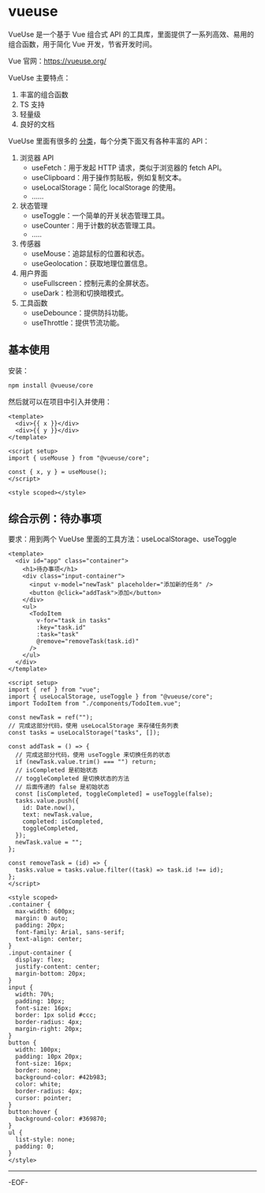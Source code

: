 # vueuse

VueUse 是一个基于 Vue 组合式 API 的工具库，里面提供了一系列高效、易用的组合函数，用于简化 Vue 开发，节省开发时间。

Vue 官网：https://vueuse.org/

VueUse 主要特点：

1. 丰富的组合函数
2. TS 支持
3. 轻量级
4. 良好的文档

VueUse 里面有很多的 [分类](https://vueuse.org/functions.html)，每个分类下面又有各种丰富的 API：

1. 浏览器 API
   - useFetch：用于发起 HTTP 请求，类似于浏览器的 fetch API。
   - useClipboard：用于操作剪贴板，例如复制文本。
   - useLocalStorage：简化 localStorage 的使用。
   - ......
2. 状态管理
   - useToggle：一个简单的开关状态管理工具。
   - useCounter：用于计数的状态管理工具。
   - .....
3. 传感器
   - useMouse：追踪鼠标的位置和状态。
   - useGeolocation：获取地理位置信息。
4. 用户界面
   - useFullscreen：控制元素的全屏状态。
   - useDark：检测和切换暗模式。
5. 工具函数
   - useDebounce：提供防抖功能。
   - useThrottle：提供节流功能。

## 基本使用

安装：

```bash
npm install @vueuse/core
```

然后就可以在项目中引入并使用：

```vue
<template>
  <div>{{ x }}</div>
  <div>{{ y }}</div>
</template>

<script setup>
import { useMouse } from "@vueuse/core";

const { x, y } = useMouse();
</script>

<style scoped></style>
```

## **综合示例：待办事项**

要求：用到两个 VueUse 里面的工具方法：useLocalStorage、useToggle

```vue
<template>
  <div id="app" class="container">
    <h1>待办事项</h1>
    <div class="input-container">
      <input v-model="newTask" placeholder="添加新的任务" />
      <button @click="addTask">添加</button>
    </div>
    <ul>
      <TodoItem
        v-for="task in tasks"
        :key="task.id"
        :task="task"
        @remove="removeTask(task.id)"
      />
    </ul>
  </div>
</template>

<script setup>
import { ref } from "vue";
import { useLocalStorage, useToggle } from "@vueuse/core";
import TodoItem from "./components/TodoItem.vue";

const newTask = ref("");
// 完成这部分代码，使用 useLocalStorage 来存储任务列表
const tasks = useLocalStorage("tasks", []);

const addTask = () => {
  // 完成这部分代码，使用 useToggle 来切换任务的状态
  if (newTask.value.trim() === "") return;
  // isCompleted 是初始状态
  // toggleCompleted 是切换状态的方法
  // 后面传递的 false 是初始状态
  const [isCompleted, toggleCompleted] = useToggle(false);
  tasks.value.push({
    id: Date.now(),
    text: newTask.value,
    completed: isCompleted,
    toggleCompleted,
  });
  newTask.value = "";
};

const removeTask = (id) => {
  tasks.value = tasks.value.filter((task) => task.id !== id);
};
</script>

<style scoped>
.container {
  max-width: 600px;
  margin: 0 auto;
  padding: 20px;
  font-family: Arial, sans-serif;
  text-align: center;
}
.input-container {
  display: flex;
  justify-content: center;
  margin-bottom: 20px;
}
input {
  width: 70%;
  padding: 10px;
  font-size: 16px;
  border: 1px solid #ccc;
  border-radius: 4px;
  margin-right: 20px;
}
button {
  width: 100px;
  padding: 10px 20px;
  font-size: 16px;
  border: none;
  background-color: #42b983;
  color: white;
  border-radius: 4px;
  cursor: pointer;
}
button:hover {
  background-color: #369870;
}
ul {
  list-style: none;
  padding: 0;
}
</style>
```

---

-EOF-
